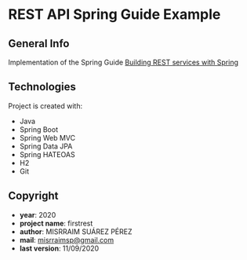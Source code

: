 # REST API Spring Guide Example

## General Info
Implementation of the Spring Guide [Building REST services with Spring](https://spring.io/guides/tutorials/rest/)

## Technologies
Project is created with:
* Java
* Spring Boot
* Spring Web MVC
* Spring Data JPA
* Spring HATEOAS
* H2
* Git

## Copyright

- **year**: 2020
- **project name**: firstrest
- **author**: MISRRAIM SUÁREZ PÉREZ
- **mail**: misrraimsp@gmail.com
- **last version**: 11/09/2020
